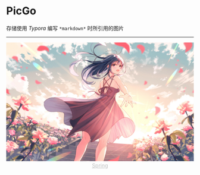 # PicGo

存储使用 *Typora* 编写 `*markdown*` 时所引用的图片

---
<img src="https://github.com/zero12138/PicGo/blob/main/image/spring.jpg?raw=true" style="zoom:70%">

<center style="color:#C0C0C0;text-decoration:underline">Spring</center>
